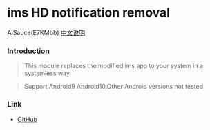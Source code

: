 # ims HD notification removal
AiSauce(E7KMbb)
[中文说明](https://github.com/E7KMbb/ims/blob/master/README_zh.md)
### Introduction
> This module replaces the modified ims app to your system in a systemless way

> Support Android9 Android10.Other Android versions not tested

### Link
* [GitHub](https://github.com/E7KMbb/ims)
